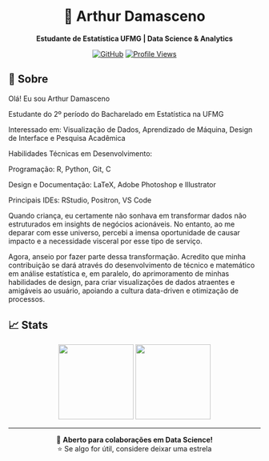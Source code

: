 <div align="center">

# 👋 Arthur Damasceno
**Estudante de Estatística UFMG | Data Science & Analytics**

[![GitHub](https://img.shields.io/badge/GitHub-Damascenox-blue?style=flat-square&logo=github)](https://github.com/Damascenox)
[![Profile Views](https://komarev.com/ghpvc/?username=Damascenox&style=flat-square&color=blue)](#)

</div>

## 🎯 Sobre
Olá! Eu sou Arthur Damasceno 

Estudante do 2º período do Bacharelado em Estatística na UFMG

Interessado em: Visualização de Dados, Aprendizado de Máquina, Design de Interface e Pesquisa Acadêmica 


Habilidades Técnicas em Desenvolvimento:

Programação: R, Python, Git, C  

Design e Documentação: LaTeX, Adobe Photoshop e Illustrator

Principais IDEs: RStudio, Positron, VS Code


Quando criança, eu certamente não sonhava em transformar dados não estruturados em insights de negócios acionáveis. No entanto, ao me deparar com esse universo, percebi a imensa oportunidade de causar impacto e a necessidade visceral por esse tipo de serviço. 

Agora, anseio por fazer parte dessa transformação. Acredito que minha contribuição se dará através do desenvolvimento de técnico e matemático em análise estatística e, em paralelo, do aprimoramento de minhas habilidades de design, para criar visualizações de dados atraentes e amigáveis ao usuário, apoiando a cultura data-driven e otimização de processos.

## 📈 Stats
<div align="center">
<img src="https://github-readme-stats.vercel.app/api?username=Damascenox&show_icons=true&theme=transparent&hide_border=true&count_private=true" height="150"/>
<img src="https://github-readme-stats.vercel.app/api/top-langs/?username=Damascenox&layout=compact&theme=transparent&hide_border=true" height="150"/>
</div>

---
<div align="center">

💬 **Aberto para colaborações em Data Science!**  
⭐ Se algo for útil, considere deixar uma estrela

</div>
